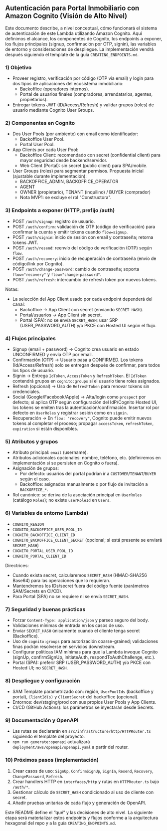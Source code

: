 ## Autenticación para Portal Inmobiliario con Amazon Cognito (Visión de Alto Nivel)

Este documento describe, a nivel conceptual, cómo funcionará el sistema de autenticación de este Lambda utilizando Amazon Cognito. Aquí definimos el alcance, los componentes de Cognito, los endpoints a exponer, los flujos principales (signup, confirmación por OTP, signin), las variables de entorno y consideraciones de despliegue. La implementación vendrá después siguiendo el template de la guía `CREATING_ENDPOINTS.md`.

### 1) Objetivo

- Proveer registro, verificación por código (OTP vía email) y login para dos tipos de aplicaciones del ecosistema inmobiliario:
  - Backoffice (operadores internos).
  - Portal de usuarios finales (compradores, arrendatarios, agentes, propietarios).
- Entregar tokens JWT (ID/Access/Refresh) y validar grupos (roles) de usuario mediante Cognito User Groups.

### 2) Componentes en Cognito

- Dos User Pools (por ambiente) con email como identificador:
  - Backoffice User Pool.
  - Portal User Pool.
- App Clients por cada User Pool:
  - Backoffice Client: recomendado con secret (confidential client) para mayor seguridad desde backend/servidor.
  - Web Client (Portal): sin secret (public client) para SPA/mobile.
- User Groups (roles) para segmentar permisos. Propuesta inicial (ajustable durante implementación):
  - BACKOFFICE_ADMIN, BACKOFFICE_OPERATOR
  - AGENT
  - OWNER (propietario), TENANT (inquilino) / BUYER (comprador)
  - Nota MVP1: se excluye el rol "Constructora".

### 3) Endpoints a exponer (HTTP, prefijo /auth)

- POST `/auth/signup`: registro de usuario.
- POST `/auth/confirm`: validación de OTP (código de verificación) para confirmar la cuenta y emitir tokens cuando `flow=signup`.
- POST `/auth/signin`: inicio de sesión con email y contraseña; retorna tokens JWT.
- POST `/auth/resend`: reenvío del código de verificación (OTP) según `flow`.
- POST `/auth/recovery`: inicio de recuperación de contraseña (envío de código/link por Cognito).
- POST `/auth/change-password`: cambio de contraseña; soporta `flow="recovery"` y `flow="change-password"`.
- POST `/auth/refresh`: intercambio de refresh token por nuevos tokens.

Notas:
- La selección del App Client usado por cada endpoint dependerá del canal:
  - Backoffice → App Client con secret (enviando `SECRET_HASH`).
  - Portal/usuarios → App Client sin secret.
  - Portal (SPA): no se envía `SECRET_HASH`; usar SRP (USER_PASSWORD_AUTH) y/o PKCE con Hosted UI según el flujo.

### 4) Flujos principales

- Signup (email + password) → Cognito crea usuario en estado UNCONFIRMED y envía OTP por email.
- Confirmación (OTP) → Usuario pasa a CONFIRMED. Los tokens (Id/Access/Refresh) solo se entregan después de confirmar, para todos los tipos de usuario.
- Signin → Entrega `IdToken`, `AccessToken` y `RefreshToken`. El `IdToken` contendrá grupos en `cognito:groups` si el usuario tiene roles asignados.
- Refresh (opcional) → Uso de `RefreshToken` para renovar tokens sin credenciales.
- Social (Google/Facebook/Apple) → Alta/login como `prospect` por defecto; si aplica OTP según configuración del IdP/Cognito Hosted UI, los tokens se emiten tras la autenticación/confirmación. Insertar rol por defecto en `UserRoles` y registrar sesión como en `signin`.
 - Recuperación → En `flow: "recovery"`, Cognito puede emitir nuevos tokens al completar el proceso; propagar `accessToken`, `refreshToken`, `expiration` si están disponibles.

### 5) Atributos y grupos

- Atributo principal: `email` (username).
- Atributos adicionales opcionales: nombre, teléfono, etc. (definiremos en implementación si se persisten en Cognito o fuera).
- Asignación de grupos:
  - Por defecto: usuarios del portal podrían ir a `CUSTOMER`/`TENANT`/`BUYER` según el caso.
  - Backoffice: asignados manualmente o por flujo de invitación a `BACKOFFICE_*`.
 - Rol canónico: se deriva de la asociación principal en `UserRoles` (catálogo `Roles`); no existe `userRoleId` en `Users`.

### 6) Variables de entorno (Lambda)

- `COGNITO_REGION`
- `COGNITO_BACKOFFICE_USER_POOL_ID`
- `COGNITO_BACKOFFICE_CLIENT_ID`
- `COGNITO_BACKOFFICE_CLIENT_SECRET` (opcional; si está presente se enviará `SECRET_HASH`)
- `COGNITO_PORTAL_USER_POOL_ID`
- `COGNITO_PORTAL_CLIENT_ID`

Directrices:
- Cuando exista secret, calcularemos `SECRET_HASH` (HMAC-SHA256 Base64) para las operaciones que lo requieran.
- Mantendremos los IDs/secret fuera del código fuente (parámetros SAM/Secrets en CI/CD).
 - Para Portal (SPA) no se requiere ni se envía `SECRET_HASH`.

### 7) Seguridad y buenas prácticas

- Forzar `Content-Type: application/json` y parseo seguro del body.
- Validaciones mínimas de entrada en los casos de uso.
 - Enviar `SECRET_HASH` únicamente cuando el cliente tenga secret (Backoffice).
- Uso de `cognito:groups` para autorización coarse-grained; validaciones finas podrán resolverse en servicios downstream.
- Configurar políticas IAM mínimas para que la Lambda invoque Cognito (signUp, confirmSignUp, initiateAuth, respondToAuthChallenge, etc.).
 - Portal (SPA): preferir SRP (USER_PASSWORD_AUTH) y/o PKCE con Hosted UI; no `SECRET_HASH`.

### 8) Despliegue y configuración

- SAM Template parametrizado con: región, `UserPoolIds` (backoffice y portal), `ClientId(s)` y `ClientSecret` del backoffice (opcional).
- Entornos: dev/staging/prod con sus propios User Pools y App Clients.
- CI/CD (GitHub Actions): los parámetros se inyectarán desde Secrets.

### 9) Documentación y OpenAPI

- Las rutas se declararán en `src/infrastructure/http/HTTPRouter.ts` siguiendo el template del proyecto.
- `npm run generate:openapi` actualizará `deployment/aws/openapi/openapi.yaml` a partir del router.

### 10) Próximos pasos (implementación)

1. Crear casos de uso: `SignUp`, `ConfirmSignUp`, `SignIn`, `Resend`, `Recovery`, `ChangePassword`, `Refresh`.
2. Crear handlers HTTP en `interfaces/http` y rutas en `HTTPRouter.ts` bajo `/auth/*`.
3. Gestionar cálculo de `SECRET_HASH` condicionado al uso de cliente con secret.
4. Añadir pruebas unitarias de cada flujo y generación de OpenAPI.

Este README define el “qué” y las decisiones de alto nivel. La siguiente etapa será materializar estos endpoints y flujos conforme a la arquitectura hexagonal del repo y a la guía `CREATING_ENDPOINTS.md`.


